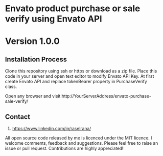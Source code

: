 # Envato product purchase or sale verify using Envato API
# Version 1.0.0

## Installation Process

Clone this repository using ssh or https or download as a zip file. Place this code in your server and open text editor to modify Envato API Key.
At first create Envato API and replace tokenBearer property in PurchaseVerify class.

Open any browser and visit http://YourServerAddress/envato-purchase-sale-verify/


## Contact

1. https://www.linkedin.com/in/raselrana/


All open source code released by me is licenced under the MIT licence. I welcome comments, feedback and suggestions. Please feel free to raise an issue or pull request.
Contributions are highly appreciated!

